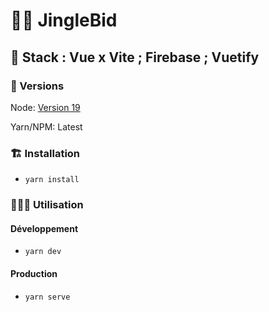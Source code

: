 # 🎅🏽 JingleBid

## 🧱 Stack : Vue x Vite ; Firebase ; Vuetify

### 🧩 Versions

Node: [Version 19](https://nodejs.org/en)

Yarn/NPM: Latest

### 🏗️ Installation

- ``yarn install``

### 👨🏽‍💻 Utilisation

#### Développement

- ``yarn dev``

#### Production

- ``yarn serve``
